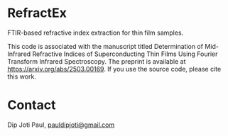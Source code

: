 # RefractEx
FTIR-based refractive index extraction for thin film samples.

This code is associated with the manuscript titled Determination of Mid-Infrared Refractive Indices of Superconducting Thin Films Using Fourier Transform Infrared Spectroscopy. The preprint is available at https://arxiv.org/abs/2503.00169. If you use the source code, please cite this work. 

# Contact
Dip Joti Paul, pauldipjoti@gmail.com
